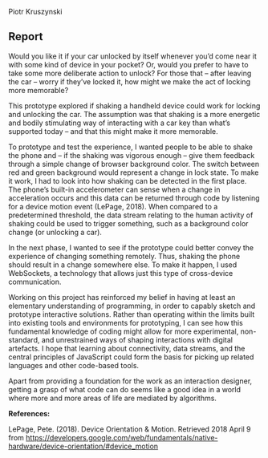 Piotr Kruszynski

## Report

Would you like it if your car unlocked by itself whenever you’d come near it with some kind of device in your pocket? Or, would you prefer to have to take some more deliberate action to unlock? For those that – after leaving the car – worry if they’ve locked it, how might we make the act of locking more memorable?

This prototype explored if shaking a handheld device could work for locking and unlocking the car. The assumption was that shaking is a more energetic and bodily stimulating way of interacting with a car key than what’s supported today – and that this might make it more memorable. 

To prototype and test the experience, I wanted people to be able to shake the phone and – if the shaking was vigorous enough – give them feedback through a simple change of browser background color. The switch between red and green background would represent a change in lock state. To make it work, I had to look into how shaking can be detected in the first place. The phone’s built-in accelerometer can sense when a change in acceleration occurs and this data can be returned through code by listening for a device motion event (LePage, 2018). When compared to a predetermined threshold, the data stream relating to the human activity of shaking could be used to trigger something, such as a background color change (or unlocking a car). 

In the next phase, I wanted to see if the prototype could better convey the experience of changing something remotely. Thus, shaking the phone should result in a change somewhere else. To make it happen, I used WebSockets, a technology that allows just this type of cross-device communication.

Working on this project has reinforced my belief in having at least an elementary understanding of programming, in order to capably sketch and prototype interactive solutions. Rather than operating within the limits built into existing tools and environments for prototyping, I can see how this fundamental knowledge of coding might allow for more experimental, non-standard, and unrestrained ways of shaping interactions with digital artefacts. I hope that learning about connectivity, data streams, and the central principles of JavaScript could form the basis for picking up related languages and other code-based tools.

Apart from providing a foundation for the work as an interaction designer, getting a grasp of what code can do seems like a good idea in a world where more and more areas of life are mediated by algorithms.


**References:**

LePage, Pete. (2018). Device Orientation & Motion. Retrieved 2018 April 9 from https://developers.google.com/web/fundamentals/native-hardware/device-orientation/#device_motion

